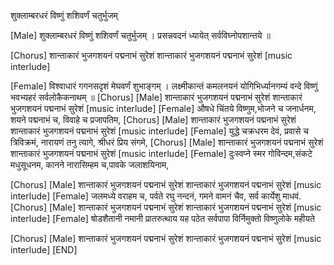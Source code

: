 शुक्लाम्बरधरं विष्णुं शशिवर्णं चतुर्भुजम्

[Male]
शुक्लाम्बरधरं विष्णुं शशिवर्णं चतुर्भुजम् ।
प्रसन्नवदनं ध्यायेत् सर्वविघ्नोपशान्तये ॥


[Chorus]
शान्ताकारं भुजगशयनं पद्मनाभं सुरेशं
शान्ताकारं भुजगशयनं पद्मनाभं सुरेशं
[music interlude]

[Female]
विश्वाधारं गगनसदृशं मेघवर्णं शुभाङ्गम् ।
लक्ष्मीकान्तं कमलनयनं योगिभिर्ध्यानगम्यं
वन्दे विष्णुं भवभ्यहरं सर्वलोकैकनाथम् ॥
[Chorus]
[Male]
शान्ताकारं भुजगशयनं पद्मनाभं सुरेशं
शान्ताकारं भुजगशयनं पद्मनाभं सुरेशं
[music interlude]
[Female]
औषधे चिंतये विष्णुम,भोजने च जनार्धनम,
शयने पद्मनाभं च, विवाहे च प्रजापतिम,
[Chorus]
[Male]
शान्ताकारं भुजगशयनं पद्मनाभं सुरेशं
शान्ताकारं भुजगशयनं पद्मनाभं सुरेशं
[music interlude]
[Female]
युद्धे चक्रधरम देवं, प्रवासे च त्रिविक्रमं,
नारायणं तनु त्यागे, श्रीधरं प्रिय संगमे,
[Chorus]
[Male]
शान्ताकारं भुजगशयनं पद्मनाभं सुरेशं
शान्ताकारं भुजगशयनं पद्मनाभं सुरेशं
[music interlude]
[Female]
दुःस्वप्ने स्मर गोविन्दम,संकटे मधुसूधनम,
कानने नारासिम्हम च,पावके जलाशयिनाम,

[Chorus]
[Male]
शान्ताकारं भुजगशयनं पद्मनाभं सुरेशं
शान्ताकारं भुजगशयनं पद्मनाभं सुरेशं
[music interlude]
[Female]
जलमध्ये वराहम च, पर्वते रघु नन्दनं,
गमने वामनं चैव, सर्व कार्येशु माधवं.
[Chorus]
[Male]
शान्ताकारं भुजगशयनं पद्मनाभं सुरेशं
शान्ताकारं भुजगशयनं पद्मनाभं सुरेशं
[music interlude]
[Female]
षोडशैतानी नमानी प्रातरुत्थाय यह पठेत
सर्वपापा विर्निमुक्तो विष्णुलोके महीयते

[Chorus]
[Male]
शान्ताकारं भुजगशयनं पद्मनाभं सुरेशं
शान्ताकारं भुजगशयनं पद्मनाभं सुरेशं
[music interlude]
[END]

